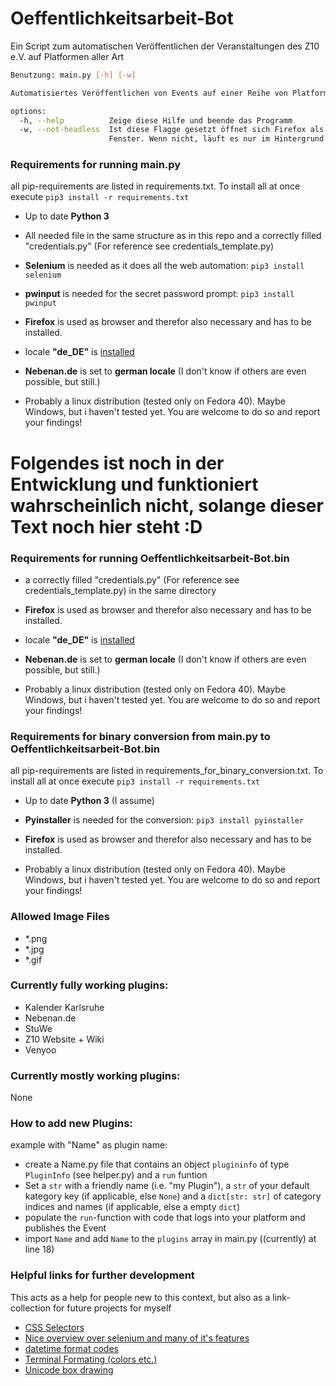 # Oeffentlichkeitsarbeit-Bot
Ein Script zum automatischen Veröffentlichen der Veranstaltungen des Z10 e.V. auf Platformen aller Art

``` sh
Benutzung: main.py [-h] [-w]

Automatisiertes Veröffentlichen von Events auf einer Reihe von Platformen

options:
  -h, --help          Zeige diese Hilfe und beende das Programm
  -w, --not-headless  Ist diese Flagge gesetzt öffnet sich Firefox als
                      Fenster. Wenn nicht, läuft es nur im Hintergrund
```

### Requirements for running main.py

all pip-requirements are listed in requirements.txt. To install all at once execute `pip3 install -r requirements.txt`

- Up to date **Python 3**

- All needed file in the same structure as in this repo and a correctly filled "credentials.py" (For reference see credentials_template.py)

- **Selenium** is needed as it does all the web automation: `pip3 install selenium`

- **pwinput** is needed for the secret password prompt: `pip3 install pwinput`

- **Firefox** is used as browser and therefor also necessary and has to be installed.

- locale **"de_DE"** is [installed](https://ubuntuforums.org/showthread.php?t=196414)

- **Nebenan.de** is set to **german locale** (I don't know if others are even possible, but still.)

- Probably a linux distribution (tested only on Fedora 40). Maybe Windows, but i haven't tested yet. You are welcome to do so and report your findings!

# Folgendes ist noch in der Entwicklung und funktioniert wahrscheinlich nicht, solange dieser Text noch hier steht :D

### Requirements for running Oeffentlichkeitsarbeit-Bot.bin

- a correctly filled "credentials.py" (For reference see credentials_template.py) in the same directory

- **Firefox** is used as browser and therefor also necessary and has to be installed.

- locale **"de_DE"** is [installed](https://ubuntuforums.org/showthread.php?t=196414)

- **Nebenan.de** is set to **german locale** (I don't know if others are even possible, but still.)

- Probably a linux distribution (tested only on Fedora 40). Maybe Windows, but i haven't tested yet. You are welcome to do so and report your findings!

### Requirements for binary conversion from main.py to Oeffentlichkeitsarbeit-Bot.bin

all pip-requirements are listed in requirements_for_binary_conversion.txt. To install all at once execute `pip3 install -r requirements.txt`

- Up to date **Python 3** (I assume)

- **Pyinstaller** is needed for the conversion: `pip3 install pyinstaller`

- **Firefox** is used as browser and therefor also necessary and has to be installed.

- Probably a linux distribution (tested only on Fedora 40). Maybe Windows, but i haven't tested yet. You are welcome to do so and report your findings!

### Allowed Image Files
- *.png
- *.jpg
- *.gif

### Currently fully working plugins:
- Kalender Karlsruhe
- Nebenan.de
- StuWe
- Z10 Website + Wiki
- Venyoo

### Currently mostly working plugins:
None

### How to add new Plugins:
example with "Name" as plugin name:
- create a Name.py file that contains an object `plugininfo` of type `PluginInfo` (see helper.py) and a `run` funtion
- Set a `str` with a friendly name (i.e. "my Plugin"), a `str` of your default kategory key (if applicable, else `None`) and a `dict[str: str]` of category indices and names (if applicable, else a empty `dict`)
- populate the `run`-function with code that logs into your platform and publishes the Event
- import `Name` and add `Name` to the `plugins` array in main.py ((currently) at line 18)

### Helpful links for further development
This acts as a help for people new to this context, but also as a link-collection for future projects for myself
- [CSS Selectors](https://www.w3schools.com/cssref/css_selectors.php)
- [Nice overview over selenium and many of it's features](https://pythonexamples.org/python-selenium-introduction/)
- [datetime format codes](https://www.geeksforgeeks.org/python-datetime-strptime-function/)
- [Terminal Formating (colors etc.)](https://stackoverflow.com/questions/4842424/list-of-ansi-color-escape-sequences)
- [Unicode box drawing](https://en.wikipedia.org/wiki/Box-drawing_characters)